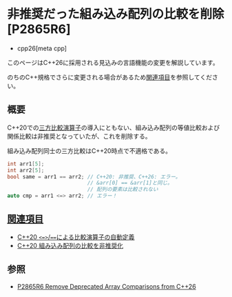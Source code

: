 # 非推奨だった組み込み配列の比較を削除 [P2865R6]
* cpp26[meta cpp]

<!-- start lang caution -->

このページはC++26に採用される見込みの言語機能の変更を解説しています。

のちのC++規格でさらに変更される場合があるため[関連項目](#relative-page)を参照してください。

<!-- last lang caution -->

## 概要
C++20での[三方比較演算子](consistent_comparison.md)の導入にともない、組み込み配列の等値比較および関係比較は非推奨となっていたが、これを削除する。

組み込み配列同士の三方比較はC++20時点で不適格である。

```cpp
int arr1[5];
int arr2[5];
bool same = arr1 == arr2; // C++20: 非推奨、C++26: エラー。
                          // &arr[0] == &arr[1]と同じ。
                          // 配列の要素は比較されない
auto cmp = arr1 <=> arr2; // エラー！
```


## <a id="relative-page" href="#relative-page">関連項目</a>
- [C++20 `<=>`/`==`による比較演算子の自動定義](/lang/cpp20/consistent_comparison.md)
- [C++20 組み込み配列の比較を非推奨化](/lang/cpp20/deprecate_array_comparisons.md)


## 参照
- [P2865R6 Remove Deprecated Array Comparisons from C++26](https://open-std.org/jtc1/sc22/wg21/docs/papers/2024/p2865r6.pdf)
